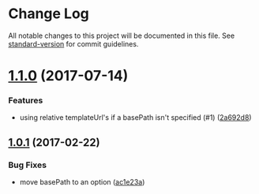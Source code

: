 # Change Log

All notable changes to this project will be documented in this file. See [standard-version](https://github.com/conventional-changelog/standard-version) for commit guidelines.

<a name="1.1.0"></a>
# [1.1.0](https://github.com/assisrafael/babel-plugin-angular-inline-template/compare/v1.0.1...v1.1.0) (2017-07-14)


### Features

* using relative templateUrl's if a basePath isn't specified (#1) ([2a692d8](https://github.com/assisrafael/babel-plugin-angular-inline-template/commit/2a692d8))



<a name="1.0.1"></a>
## [1.0.1](https://github.com/assisrafael/babel-plugin-angular-inline-template/compare/v1.0.0...v1.0.1) (2017-02-22)


### Bug Fixes

* move basePath to an option ([ac1e23a](https://github.com/assisrafael/babel-plugin-angular-inline-template/commit/ac1e23a))
